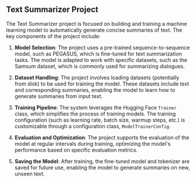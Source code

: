 ## Text Summarizer Project

The Text Summarizer project is focused on building and training a machine learning model to automatically generate concise summaries of text. The key components of the project include:

1. **Model Selection**: The project uses a pre-trained sequence-to-sequence model, such as PEGASUS, which is fine-tuned for text summarization tasks. The model is adapted to work with specific datasets, such as the Samsum dataset, which is commonly used for summarizing dialogues.

2. **Dataset Handling**: The project involves loading datasets (potentially from disk) to be used for training the model. These datasets include text and corresponding summaries, enabling the model to learn how to generate summaries from input text.

3. **Training Pipeline**: The system leverages the Hugging Face `Trainer` class, which simplifies the process of training models. The training configuration (such as learning rate, batch size, warmup steps, etc.) is customizable through a configuration class, `ModelTrainerConfig`. 

4. **Evaluation and Optimization**: The project supports the evaluation of the model at regular intervals during training, optimizing the model's performance based on specific evaluation metrics.

5. **Saving the Model**: After training, the fine-tuned model and tokenizer are saved for future use, enabling the model to generate summaries on new, unseen text.






